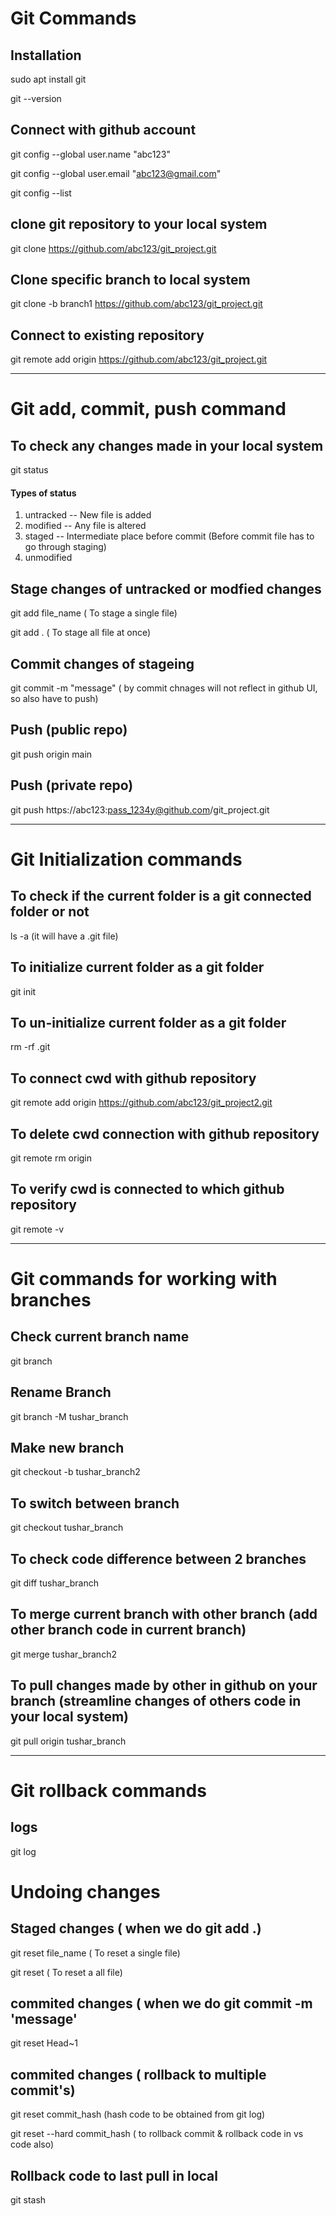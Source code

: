 # Git Commands

## Installation
sudo apt install git

git --version

## Connect with github account
git config --global user.name "abc123"

git config --global user.email "abc123@gmail.com"

git config --list

## clone git repository to your local system
git clone https://github.com/abc123/git_project.git

## Clone specific branch to local system
git clone -b branch1 https://github.com/abc123/git_project.git

## Connect to existing repository
git remote add origin https://github.com/abc123/git_project.git

------------------------------------------------------------------------------------------------------------------
# Git add, commit, push command

## To check any changes made in your local system
git status

#### Types of status
1. untracked -- New file is added
2. modified -- Any file is altered
3. staged -- Intermediate place before commit (Before commit file has to go through staging)
4. unmodified

## Stage changes of untracked or modfied changes
git add file_name  ( To stage a single file)

git add .  ( To stage all file at once)

## Commit changes of stageing
git commit -m "message" ( by commit chnages will not reflect in github UI, so also have to push)

## Push (public repo)
git push origin main

## Push (private repo)
git push https://abc123:pass_1234y@github.com/git_project.git

------------------------------------------------------------------------------------------------------------------
# Git Initialization commands

## To check if the current folder is a git connected folder or not
ls -a  (it will have a .git file)

## To initialize current folder as a git folder
git init

## To un-initialize current folder as a git folder
rm -rf .git

## To connect cwd with github repository
git remote add origin https://github.com/abc123/git_project2.git

## To delete cwd connection with github repository
git remote rm origin

## To verify cwd is connected to which github repository
git remote -v

------------------------------------------------------------------------------------------------------------------
# Git commands for working with branches

## Check current branch name
git branch

## Rename Branch
git branch -M tushar_branch

## Make new branch
git checkout -b tushar_branch2

## To switch between branch
git checkout tushar_branch

## To check code difference between 2 branches
git diff tushar_branch

## To merge current branch with other branch (add other branch code in current branch)
git merge tushar_branch2

## To pull changes made by other in github on your branch (streamline changes of others code in your local system)
git pull origin tushar_branch

------------------------------------------------------------------------------------------------------------------
# Git rollback commands

## logs
git log

# Undoing changes

## Staged changes ( when we do git add .)
git reset file_name  ( To reset a single file)

git reset ( To reset a all file)

## commited changes ( when we do git commit -m 'message'
git reset Head~1

## commited changes ( rollback to multiple commit's)
git reset commit_hash  (hash code to be obtained from git log)

git reset --hard commit_hash ( to rollback commit & rollback code in vs code also)

## Rollback code to last pull in local 
git stash
